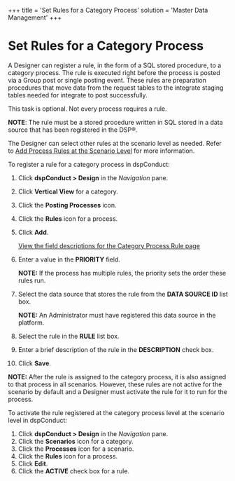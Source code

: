+++
title = 'Set Rules for a Category Process'
solution = 'Master Data Management'
+++

# Set Rules for a Category Process

A Designer can register a rule, in the form of a SQL stored procedure,
to a category process. The rule is executed right before the process is
posted via a Group post or single posting event. These rules are
preparation procedures that move data from the request tables to the
integrate staging tables needed for integrate to post successfully.

This task is optional. Not every process requires a rule.

<span style="font-weight: bold;">NOTE</span>: The rule must be a stored
procedure written in SQL stored in a data source that has been
registered in the DSP®.

The Designer can select other rules at the scenario level as needed.
Refer to [Add Process Rules at the Scenario
Level](Add_Process_Rules_at_the_Scenario_Level) for more
information.

To register a rule for a category process in dspConduct:

1.  Click <span style="font-weight: bold;">dspConduct \> Design</span>
    in the <span style="font-style: italic;">Navigation</span> pane.

2.  Click <span style="font-weight: bold;">Vertical View</span> for a
    category.

3.  Click the <span style="font-weight: bold;">Posting Processes</span>
    icon.

4.  Click the <span style="font-weight: bold;">Rules</span> icon for a
    process.

5.  Click <span style="font-weight: bold;">Add</span>.
    
    [View the field descriptions for the Category Process Rule
    page](../Page_Desc/Category_Process_Rule)

6.  Enter a value in the
    <span style="font-weight: bold;">PRIORITY</span> field.
    
    **NOTE:** If the process has multiple rules, the priority sets the
    order these rules run.

7.  Select the data source that stores the rule from the
    <span style="font-weight: bold;">DATA SOURCE ID</span> list box.
    
    **NOTE:** An Administrator must have registered this data source in
    the platform.

8.  Select the rule in the <span style="font-weight: bold;">RULE</span>
    list box.

9.  Enter a brief description of the rule in the
    <span style="font-weight: bold;">DESCRIPTION</span> check box.

10. Click <span style="font-weight: bold;">Save</span>.

<span style="font-weight: bold;">NOTE:</span> After the rule is assigned
to the category process, it is also assigned to that process in all
scenarios. However, these rules are not active for the scenario by
default and a Designer must activate the rule for it to run for the
process.

To activate the rule registered at the category process level at the
scenario level in dspConduct:

1.  Click <span style="font-weight: bold;">dspConduct \> Design</span>
    in the <span style="font-style: italic;">Navigation</span> pane.
2.  Click the <span style="font-weight: bold;">Scenarios</span> icon for
    a category.
3.  Click the <span style="font-weight: bold;">Processes</span> icon for
    a scenario.
4.  Click the <span style="font-weight: bold;">Rules</span> icon for a
    process.
5.  Click <span style="font-weight: bold;">Edit</span>.
6.  Click the <span style="font-weight: bold;">ACTIVE</span> check box
    for a rule.

